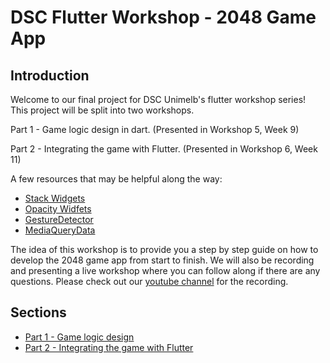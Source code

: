 
# DSC Flutter Workshop - 2048 Game App

## Introduction

Welcome to our final project for DSC Unimelb's flutter workshop series! This project will be split into two workshops.

Part 1 - Game logic design in dart. (Presented in Workshop 5, Week 9)

Part 2 - Integrating the game with Flutter. (Presented in Workshop 6, Week 11)

A few resources that may be helpful along the way:

- [Stack Widgets](https://api.flutter.dev/flutter/widgets/Stack-class.html)
- [Opacity Widfets](https://api.flutter.dev/flutter/widgets/Opacity-class.html)
- [GestureDetector](https://api.flutter.dev/flutter/widgets/GestureDetector-class.html)
- [MediaQueryData](https://api.flutter.dev/flutter/widgets/MediaQueryData-class.html)

The idea of this workshop is to provide you a step by step guide on how to develop the 2048 game app from start to finish.
We will also be recording and presenting a live workshop where you can follow along if there are any questions. Please check out our [youtube channel](https://www.youtube.com/channel/UCKouuSTvFtFm_uR4QtKVx0g) for the recording.

## Sections

* [Part 1 - Game logic design](https://github.com/AndyLinNZ/dsc-2048/blob/master/Part1.md)
* [Part 2 - Integrating the game with Flutter]()

